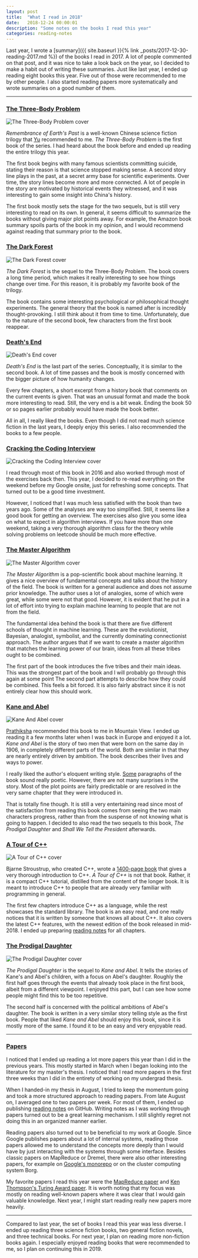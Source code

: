```yaml
---
layout: post
title:  "What I read in 2018"
date:   2018-12-24 00:00:01
description: "Some notes on the books I read this year"
categories: reading-notes
---
```


Last year, I wrote a [summary]({{ site.baseurl }}{% link _posts/2017-12-30-reading-2017.md %}) of the books I read in 2017.
A lot of people commented on that post, and it was nice to take a look back on the year, so I decided to make a habit out of writing these summaries.
Just like last year, I ended up reading eight books this year.
Five out of those were recommended to me by other people.
I also started reading papers more systematically and wrote summaries on a good number of them.

---

### [The Three-Body Problem](https://www.amazon.com/Three-Body-Problem-Cixin-Liu/dp/0765382032/)

![The Three-Body Problem cover](/assets/posts/books-2018/three-body.jpg)

*Remembrance of Earth's Past* is a well-known Chinese science fiction trilogy that [Yu](https://dorianhe.github.io) recommended to me.
*The Three-Body Problem* is the first book of the series.
I had heard about the book before and ended up reading the entire trilogy this year.

The first book begins with many famous scientists committing suicide, stating their reason is that science stopped making sense.
A second story line plays in the past, at a secret army base for scientific experiments.
Over time, the story lines become more and more connected.
A lot of people in the story are motivated by historical events they witnessed, and it was interesting to gain some insight into China's history.

The first book mostly sets the stage for the two sequels, but is still very interesting to read on its own.
In general, it seems difficult to summarize the books without giving major plot points away.
For example, the Amazon book summary spoils parts of the book in my opinion, and I would recommend against reading that summary prior to the book.

### [The Dark Forest](https://www.amazon.com/Dark-Forest-Remembrance-Earths-Past/dp/0765386690/)

![The Dark Forest cover](/assets/posts/books-2018/dark-forest.jpg)

*The Dark Forest* is the sequel to the Three-Body Problem.
The book covers a long time period, which makes it really interesting to see how things change over time.
For this reason, it is probably my favorite book of the trilogy.

The book contains some interesting psychological or philosophical thought experiments.
The general theory that the book is named after is incredibly thought-provoking.
I still think about it from time to time.
Unfortunately, due to the nature of the second book, few characters from the first book reappear.

### [Death's End](https://www.amazon.com/Deaths-End-Remembrance-Earths-Past/dp/0765386631/)

![Death's End cover](/assets/posts/books-2018/deaths-end.jpg)

*Death's End* is the last part of the series.
Conceptually, it is similar to the second book.
A lot of time passes and the book is mostly concerned with the bigger picture of how humanity changes.

Every few chapters, a short excerpt from a history book that comments on the current events is given.
That was an unusual format and made the book more interesting to read.
Still, the very end is a bit weak.
Ending the book 50 or so pages earlier probably would have made the book better.

All in all, I really liked the books.
Even though I did not read much science fiction in the last years, I deeply enjoy this series.
I also recommended the books to a few people.

### [Cracking the Coding Interview](https://www.amazon.com/Cracking-Coding-Interview-Programming-Questions/dp/0984782850/)

![Cracking the Coding Interview cover](/assets/posts/books-2018/ctci.jpg)

I read through most of this book in 2016 and also worked through most of the exercises back then.
This year, I decided to re-read everything on the weekend before my Google onsite, just for refreshing some concepts.
That turned out to be a good time investment.

However, I noticed that I was much less satisfied with the book than two years ago.
Some of the analyses are way too simplified.
Still, it seems like a good book for getting an overview.
The exercises also give you some idea on what to expect in algorithm interviews.
If you have more than one weekend, taking a very thorough algorithm class for the theory while solving problems on leetcode should be much more effective.

### [The Master Algorithm](https://www.amazon.com/Master-Algorithm-Ultimate-Learning-Machine/dp/0465094279/)

![The Master Algorithm cover](/assets/posts/books-2018/master-algorithm.jpg)

*The Master Algorithm* is a pop-scientific book about machine learning.
It gives a nice overview of fundamental concepts and talks about the history of the field.
The book is written for a general audience and does not assume prior knowledge.
The author uses a lot of analogies, some of which were great, while some were not that good.
However, it is evident that he put in a lot of effort into trying to explain machine learning to people that are not from the field.

The fundamental idea behind the book is that there are five different schools of thought in machine learning.
These are the evolutionist, Bayesian, analogist, symbolist, and the currently dominating connectionist approach.
The author argues that if we want to create a master algorithm that matches the learning power of our brain, ideas from all these tribes ought to be combined.

The first part of the book introduces the five tribes and their main ideas.
This was the strongest part of the book and I will probably go through this again at some point
The second part attempts to describe how they could be combined.
This feels a bit forced.
It is also fairly abstract since it is not entirely clear how this should work.

### [Kane and Abel](https://www.amazon.com/Kane-Abel-Jeffrey-Archer/dp/0312942729/)

![Kane And Abel cover](/assets/posts/books-2018/kane-and-abel.jpg)

[Prathiksha](https://twitter.com/prathiksha0105) recommended this book to me in Mountain View.
I ended up reading it a few months later when I was back in Europe and enjoyed it a lot.
*Kane and Abel* is the story of two men that were born on the same day in 1906, in completely different parts of the world.
Both are similar in that they are nearly entirely driven by ambition.
The book describes their lives and ways to power.

I really liked the author's eloquent writing style.
[Some](https://www.goodreads.com/work/quotes/1084150-kane-and-abel) paragraphs of the book sound really poetic.
However, there are not many surprises in the story.
Most of the plot points are fairly predictable or are resolved in the very same chapter that they were introduced in.

That is totally fine though.
It is still a very entertaining read since most of the satisfaction from reading this book comes from seeing the two main characters progress, rather than from the suspense of not knowing what is going to happen.
I decided to also read the two sequels to this book, *The Prodigal Daughter* and *Shall We Tell the President* afterwards.

### [A Tour of C++](http://www.stroustrup.com/Tour.html)

![A Tour of C++ cover](/assets/posts/books-2018/cpp-tour.jpg)

Bjarne Stroustrup, who created C++, wrote a [1400-page book](https://www.amazon.com/Programming-Language-hardcover-4th/dp/0321958322/) that gives a very thorough introduction to C++.
*A Tour of C++* is not that book.
Rather, it is a compact C++ tutorial, distilled from the content of the longer book.
It is meant to introduce C++ to people that are already very familiar with programming in general.

The first few chapters introduce C++ as a language, while the rest showcases the standard library.
The book is an easy read, and one really notices that it is written by someone that knows all about C++.
It also covers the latest C++ features, with the newest edition of the book released in mid-2018.
I ended up preparing [reading notes](https://github.com/florian/reading-notes/tree/master/books/3_A_Tour_of_Cpp) for all chapters.

### [The Prodigal Daughter](https://www.amazon.com/Prodigal-Daughter-Jeffrey-Archer/dp/0312997140/)

![The Prodigal Daughter cover](/assets/posts/books-2018/the-prodigal-daughter.jpg)

*The Prodigal Daughter* is the sequel to *Kane and Abel*.
It tells the stories of Kane's and Abel's children, with a focus on Abel's daughter.
Roughly the first half goes through the events that already took place in the first book, albeit from a different viewpoint.
I enjoyed this part, but I can see how some people might find this to be too repetitive.

The second half is concerned with the political ambitions of Abel's daughter.
The book is written in a very similar story telling style as the first book.
People that liked *Kane and Abel* should enjoy this book, since it is mostly more of the same.
I found it to be an easy and very enjoyable read.

---

### [Papers](https://github.com/florian/reading-notes/tree/master/papers)

I noticed that I ended up reading a lot more papers this year than I did in the previous years.
This mostly started in March when I began looking into the literature for my master's thesis.
I noticed that I read more papers in the first three weeks than I did in the entirety of working on my undergrad thesis.

When I handed-in my thesis in August, I tried to keep the momentum going and took a more structured approach to reading papers.
From late August on, I averaged one to two papers per week.
For most of them, I ended up publishing [reading notes](https://github.com/florian/reading-notes/tree/master/papers) on GitHub.
Writing notes as I was working through papers turned out to be a great learning mechanism.
I still slightly regret not doing this in an organized manner earlier.

Reading papers also turned out to be beneficial to my work at Google.
Since Google publishes papers about a lot of internal systems, reading those papers allowed me to understand the concepts more deeply than I would have by just interacting with the systems through some interface.
Besides classic papers on MapReduce or Dremel, there were also other interesting papers, for example on [Google's monorepo](https://github.com/florian/reading-notes/blob/master/papers/003_Why_Google_Stores_Billions_of_Lines_of_Code_in_a_Single_Repository.md) or on the cluster computing system Borg.

My favorite papers I read this year were the [MapReduce paper](https://github.com/florian/reading-notes/blob/master/papers/009_MapReduce_Simplified_Data_Processing_on_Large_Clusters.md) and [Ken Thompson's Turing Award paper](https://github.com/florian/reading-notes/blob/master/papers/012_Reflections_on_Trusting_Trust.md).
It is worth noting that my focus was mostly on reading well-known papers where it was clear that I would gain valuable knowledge.
Next year, I might start reading really new papers more heavily.

---

Compared to last year, the set of books I read this year was less diverse.
I ended up reading three science fiction books, two general fiction novels, and three technical books.
For next year, I plan on reading more non-fiction books again.
I especially enjoyed reading books that were recommended to me, so I plan on continuing this in 2019.
